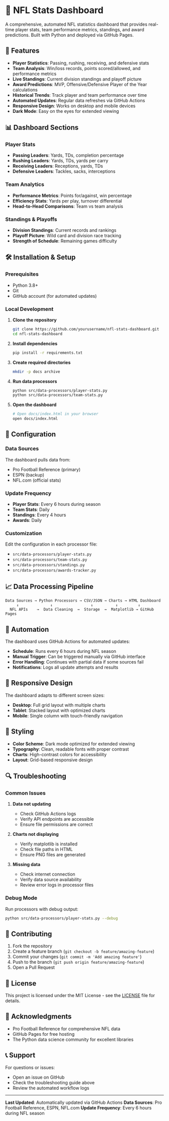 # 🏈 NFL Stats Dashboard

A comprehensive, automated NFL statistics dashboard that provides real-time player stats, team performance metrics, standings, and award predictions. Built with Python and deployed via GitHub Pages.

## 🚀 Features

- **Player Statistics**: Passing, rushing, receiving, and defensive stats
- **Team Analysis**: Win/loss records, points scored/allowed, and performance metrics
- **Live Standings**: Current division standings and playoff picture
- **Award Predictions**: MVP, Offensive/Defensive Player of the Year calculations
- **Historical Trends**: Track player and team performance over time
- **Automated Updates**: Regular data refreshes via GitHub Actions
- **Responsive Design**: Works on desktop and mobile devices
- **Dark Mode**: Easy on the eyes for extended viewing

## 📊 Dashboard Sections

### Player Stats
- **Passing Leaders**: Yards, TDs, completion percentage
- **Rushing Leaders**: Yards, TDs, yards per carry
- **Receiving Leaders**: Receptions, yards, TDs
- **Defensive Leaders**: Tackles, sacks, interceptions

### Team Analytics
- **Performance Metrics**: Points for/against, win percentage
- **Efficiency Stats**: Yards per play, turnover differential
- **Head-to-Head Comparisons**: Team vs team analysis

### Standings & Playoffs
- **Division Standings**: Current records and rankings
- **Playoff Picture**: Wild card and division race tracking
- **Strength of Schedule**: Remaining games difficulty

## 🛠️ Installation & Setup

### Prerequisites
- Python 3.8+
- Git
- GitHub account (for automated updates)

### Local Development
1. **Clone the repository**
   ```bash
   git clone https://github.com/yourusername/nfl-stats-dashboard.git
   cd nfl-stats-dashboard
   ```

2. **Install dependencies**
   ```bash
   pip install -r requirements.txt
   ```

3. **Create required directories**
   ```bash
   mkdir -p docs archive
   ```

4. **Run data processors**
   ```bash
   python src/data-processors/player-stats.py
   python src/data-processors/team-stats.py
   ```

5. **Open the dashboard**
   ```bash
   # Open docs/index.html in your browser
   open docs/index.html
   ```

## 🔧 Configuration

### Data Sources
The dashboard pulls data from:
- Pro Football Reference (primary)
- ESPN (backup)
- NFL.com (official stats)

### Update Frequency
- **Player Stats**: Every 6 hours during season
- **Team Stats**: Daily
- **Standings**: Every 4 hours
- **Awards**: Daily

### Customization
Edit the configuration in each processor file:
- `src/data-processors/player-stats.py`
- `src/data-processors/team-stats.py`
- `src/data-processors/standings.py`
- `src/data-processors/awards-tracker.py`

## 📈 Data Processing Pipeline

```
Data Sources → Python Processors → CSV/JSON → Charts → HTML Dashboard
     ↓              ↓                 ↓          ↓         ↓
  NFL APIs    →  Data Cleaning  →  Storage  →  Matplotlib → GitHub Pages
```

## 🤖 Automation

The dashboard uses GitHub Actions for automated updates:

- **Schedule**: Runs every 6 hours during NFL season
- **Manual Trigger**: Can be triggered manually via GitHub interface
- **Error Handling**: Continues with partial data if some sources fail
- **Notifications**: Logs all update attempts and results

## 📱 Responsive Design

The dashboard adapts to different screen sizes:
- **Desktop**: Full grid layout with multiple charts
- **Tablet**: Stacked layout with optimized charts
- **Mobile**: Single column with touch-friendly navigation

## 🎨 Styling

- **Color Scheme**: Dark mode optimized for extended viewing
- **Typography**: Clean, readable fonts with proper contrast
- **Charts**: High-contrast colors for accessibility
- **Layout**: Grid-based responsive design

## 🔍 Troubleshooting

### Common Issues

1. **Data not updating**
   - Check GitHub Actions logs
   - Verify API endpoints are accessible
   - Ensure file permissions are correct

2. **Charts not displaying**
   - Verify matplotlib is installed
   - Check file paths in HTML
   - Ensure PNG files are generated

3. **Missing data**
   - Check internet connection
   - Verify data source availability
   - Review error logs in processor files

### Debug Mode
Run processors with debug output:
```bash
python src/data-processors/player-stats.py --debug
```

## 🤝 Contributing

1. Fork the repository
2. Create a feature branch (`git checkout -b feature/amazing-feature`)
3. Commit your changes (`git commit -m 'Add amazing feature'`)
4. Push to the branch (`git push origin feature/amazing-feature`)
5. Open a Pull Request

## 📄 License

This project is licensed under the MIT License - see the [LICENSE](LICENSE) file for details.

## 🙏 Acknowledgments

- Pro Football Reference for comprehensive NFL data
- GitHub Pages for free hosting
- The Python data science community for excellent libraries

## 📞 Support

For questions or issues:
- Open an issue on GitHub
- Check the troubleshooting guide above
- Review the automated workflow logs

---

**Last Updated**: Automatically updated via GitHub Actions
**Data Sources**: Pro Football Reference, ESPN, NFL.com
**Update Frequency**: Every 6 hours during NFL season